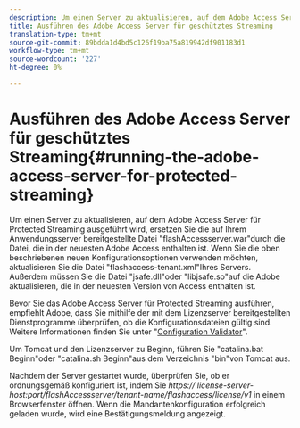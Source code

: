 ```yaml
---
description: Um einen Server zu aktualisieren, auf dem Adobe Access Server für Protected Streaming ausgeführt wird, ersetzen Sie die auf Ihrem Anwendungsserver bereitgestellte Datei "flashAccessserver.war"durch die Datei, die in der neuesten Adobe Access enthalten ist. Wenn Sie die oben beschriebenen neuen Konfigurationsoptionen verwenden möchten, aktualisieren Sie die Datei "flashaccess-tenant.xml"Ihres Servers. Außerdem müssen Sie die Datei "jsafe.dll"oder "libjsafe.so"auf die Adobe aktualisieren, die in der neuesten Version von Access enthalten ist.
title: Ausführen des Adobe Access Server für geschütztes Streaming
translation-type: tm+mt
source-git-commit: 89bdda1d4bd5c126f19ba75a819942df901183d1
workflow-type: tm+mt
source-wordcount: '227'
ht-degree: 0%

---
```



# Ausführen des Adobe Access Server für geschütztes Streaming{#running-the-adobe-access-server-for-protected-streaming}

Um einen Server zu aktualisieren, auf dem Adobe Access Server für Protected Streaming ausgeführt wird, ersetzen Sie die auf Ihrem Anwendungsserver bereitgestellte Datei &quot;flashAccessserver.war&quot;durch die Datei, die in der neuesten Adobe Access enthalten ist. Wenn Sie die oben beschriebenen neuen Konfigurationsoptionen verwenden möchten, aktualisieren Sie die Datei &quot;flashaccess-tenant.xml&quot;Ihres Servers. Außerdem müssen Sie die Datei &quot;jsafe.dll&quot;oder &quot;libjsafe.so&quot;auf die Adobe aktualisieren, die in der neuesten Version von Access enthalten ist.

Bevor Sie das Adobe Access Server für Protected Streaming ausführen, empfiehlt Adobe, dass Sie mithilfe der mit dem Lizenzserver bereitgestellten Dienstprogramme überprüfen, ob die Konfigurationsdateien gültig sind. Weitere Informationen finden Sie unter &quot;[Configuration Validator](../../aaxs-protected-streaming/aaxs-protected-streaming-utilities/configuration-validator.md)&quot;.

Um Tomcat und den Lizenzserver zu Beginn, führen Sie &quot;catalina.bat Beginn&quot;oder &quot;catalina.sh Beginn&quot;aus dem Verzeichnis &quot;bin&quot;von Tomcat aus.

Nachdem der Server gestartet wurde, überprüfen Sie, ob er ordnungsgemäß konfiguriert ist, indem Sie *https:// license-server-host:port/flashAccessserver/tenant-name/flashaccess/license/v1* in einem Browserfenster öffnen. Wenn die Mandantenkonfiguration erfolgreich geladen wurde, wird eine Bestätigungsmeldung angezeigt.
